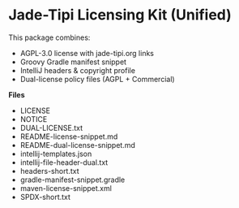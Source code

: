 # Jade-Tipi Licensing Kit (Unified)

This package combines:
- AGPL-3.0 license with jade-tipi.org links
- Groovy Gradle manifest snippet
- IntelliJ headers & copyright profile
- Dual-license policy files (AGPL + Commercial)

**Files**
- LICENSE
- NOTICE
- DUAL-LICENSE.txt
- README-license-snippet.md
- README-dual-license-snippet.md
- intellij-templates.json
- intellij-file-header-dual.txt
- headers-short.txt
- gradle-manifest-snippet.gradle
- maven-license-snippet.xml
- SPDX-short.txt
